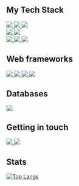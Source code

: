 <!--![](https://komarev.com/ghpvc/?username=Hikyn&color=blue)-->

## My Tech Stack

<a href="https://www.python.org/">
  <img src="https://img.shields.io/badge/Python-3776AB?style=for-the-badge&logo=python&logoColor=white" />
</a>

<a href="https://de.wikipedia.org/wiki/JavaScript">
  <img src="https://img.shields.io/badge/JavaScript-323330?style=for-the-badge&logo=javascript&logoColor=yellow" />
</a>

<a href="https://www.typescriptlang.org/">
  <img src="https://img.shields.io/badge/TypeScript-007ACC?style=for-the-badge&logo=typescript&logoColor=white" />
</a>

<br/>

<a href="https://en.wikipedia.org/wiki/HTML5">
  <img src="https://img.shields.io/badge/HTML5-E34F26?style=for-the-badge&logo=html5&logoColor=white" />
</a>

<a href="https://en.wikipedia.org/wiki/CSS">
  <img src="https://img.shields.io/badge/CSS-239120?&style=for-the-badge&logo=css3&logoColor=white" />
</a>

<br/>

<a href="https://www.npmjs.com/">
  <img src="https://img.shields.io/badge/npm-CB3837?style=for-the-badge&logo=npm&logoColor=white" />
</a>

<a href="https://webpack.js.org/">
  <img src="https://img.shields.io/badge/webpack-%238DD6F9.svg?style=for-the-badge&logo=webpack&logoColor=black" />
</a>

<a href="https://jestjs.io/">
  <img src="https://img.shields.io/badge/Jest-323330?style=for-the-badge&logo=Jest&logoColor=white" />
</a>



## Web frameworks
<a href="https://reactjs.org/">
  <img src="https://img.shields.io/badge/React-20232A?style=for-the-badge&logo=react&logoColor=61DAFB" />
</a>

<a href="https://www.djangoproject.com/">
  <img src="https://img.shields.io/badge/Django-092E20?style=for-the-badge&logo=django&logoColor=white" />
</a>

<a href="https://flask.palletsprojects.com/en/2.2.x/">
  <img src="https://img.shields.io/badge/flask-%23000.svg?style=for-the-badge&logo=flask&logoColor=white" />
</a>

<a href="https://getbootstrap.com/">
  <img src="https://img.shields.io/badge/Bootstrap-563D7C?style=for-the-badge&logo=bootstrap&logoColor=white" />
</a>

## Databases

<a href="https://sqlite.org/">
  <img src="https://img.shields.io/badge/SQLite-07405E?style=for-the-badge&logo=sqlite&logoColor=white" />
</a>

## Getting in touch

<a href="https://mail.google.com/mail/u/0/?fs=1&to=darzhevskii@gmail.com&su=Your+Concern&body=Your+message+to+me&tf=cm">
  <img src="https://img.shields.io/badge/Gmail-D14836?style=for-the-badge&logo=gmail&logoColor=white" />
</a>

<a href="https://www.linkedin.com/in/danila-rzhevskii-098a30271/">
  <img src="https://img.shields.io/badge/LinkedIn-0077B5?style=for-the-badge&logo=linkedin&logoColor=white" />
</a>

## Stats

[![Top Langs](https://github-readme-stats-sepia-alpha-49.vercel.app/api/top-langs/?username=hikyn&layout=compact)](https://github.com/anuraghazra/github-readme-stats)




